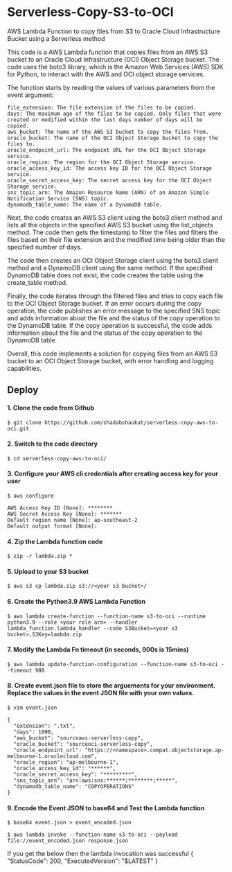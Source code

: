 # Serverless-Copy-S3-to-OCI

AWS Lambda Function to copy files from S3 to Oracle Cloud Infrastructure Bucket using a Serverless method

This code is a AWS Lambda function that copies files from an AWS S3 bucket to an Oracle Cloud Infrastructure (OCI) Object Storage bucket. The code uses the boto3 library, which is the Amazon Web Services (AWS) SDK for Python, to interact with the AWS and OCI object storage services.

The function starts by reading the values of various parameters from the event argument:

    file_extension: The file extension of the files to be copied.
    days: The maximum age of the files to be copied. Only files that were created or modified within the last days number of days will be copied.
    aws_bucket: The name of the AWS S3 bucket to copy the files from.
    oracle_bucket: The name of the OCI Object Storage bucket to copy the files to.
    oracle_endpoint_url: The endpoint URL for the OCI Object Storage service.
    oracle_region: The region for the OCI Object Storage service.
    oracle_access_key_id: The access key ID for the OCI Object Storage service.
    oracle_secret_access_key: The secret access key for the OCI Object Storage service.
    sns_topic_arn: The Amazon Resource Name (ARN) of an Amazon Simple Notification Service (SNS) topic.
    dynamodb_table_name: The name of a DynamoDB table.

Next, the code creates an AWS S3 client using the boto3.client method and lists all the objects in the specified AWS S3 bucket using the list_objects method. The code then gets the timestamp to filter the files and filters the files based on their file extension and the modified time being older than the specified number of days.

The code then creates an OCI Object Storage client using the boto3.client method and a DynamoDB client using the same method. If the specified DynamoDB table does not exist, the code creates the table using the create_table method.

Finally, the code iterates through the filtered files and tries to copy each file to the OCI Object Storage bucket. If an error occurs during the copy operation, the code publishes an error message to the specified SNS topic and adds information about the file and the status of the copy operation to the DynamoDB table. If the copy operation is successful, the code adds information about the file and the status of the copy operation to the DynamoDB table.

Overall, this code implements a solution for copying files from an AWS S3 bucket to an OCI Object Storage bucket, with error handling and logging capabilities.

## Deploy

#### 1. Clone the code from Github
```
$ git clone https://github.com/shadabshaukat/serverless-copy-aws-to-oci.git
```

#### 2.  Switch to the code directory
```
$ cd serverless-copy-aws-to-oci/
```

#### 3.  Configure your AWS cli credentials after creating access key for your user
```
$ aws configure

AWS Access Key ID [None]: ********
AWS Secret Access Key [None]: *******
Default region name [None]: ap-southeast-2
Default output format [None]:
```

#### 4. Zip the Lambda function code
```
$ zip -r lambda.zip *
```

#### 5. Upload to your S3 bucket
```
$ aws s3 cp lambda.zip s3://<your s3 bucket>/
```

#### 6.  Create the Python3.9 AWS Lambda Function
```
$ aws lambda create-function --function-name s3-to-oci --runtime python3.9 --role <your role arn> --handler lambda_function.lambda_handler --code S3Bucket=<your s3 bucket>,S3Key=lambda.zip
```

#### 7.  Modify the Lambda Fn timeout (in seconds, 900s is 15mins)
```
$ aws lambda update-function-configuration --function-name s3-to-oci --timeout 900
```

#### 8.  Create event.json file to store the arguements for your environment. Replace the values in the event JSON file with your own values.
```
$ vim event.json 

{
  "extension": ".txt",
  "days": 1000,
  "aws_bucket": "sourceaws-serverless-copy",
  "oracle_bucket": "sourceoci-serverless-copy",
  "oracle_endpoint_url": "https://<namespace>.compat.objectstorage.ap-melbourne-1.oraclecloud.com",
  "oracle_region": "ap-melbourne-1",
  "oracle_access_key_id": "******",
  "oracle_secret_access_key": "*********",
  "sns_topic_arn": "arn:aws:sns:******:********:*****",
  "dynamodb_table_name": "COPYOPERATIONS"
}
```

#### 9.  Encode the Event JSON to base64 and Test the Lambda function

```
$ base64 event.json > event_encoded.json
```

```
$ aws lambda invoke --function-name s3-to-oci --payload file://event_encoded.json response.json
```

If you get the below then the lambda invocation was successful
{
    "StatusCode": 200,
    "ExecutedVersion": "$LATEST"
}
